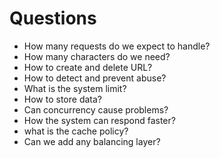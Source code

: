 # Questions

+  How many requests do we expect to handle?
+  How many characters do we need?
+  How to create and delete URL?
+  How to detect and prevent abuse?
+  What is the system limit?
+  How to store data?
+  Can concurrency cause problems?
+  How the system can respond faster?
+  what is the cache policy?
+  Can we add any balancing layer?
